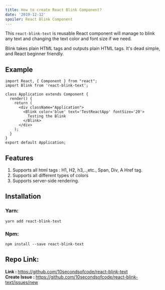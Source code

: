 ```yaml
---
title: How to create React Blink Component?
date: '2019-12-12'
spoiler: React Blink Component
---
```


This `react-blink-text` is reusable React component will manage to blink any text and changing the text color and font size if we need.

Blink takes plain HTML tags and outputs plain HTML tags. It's dead simple, and React beginner friendly.

## Example 

```
import React, { Component } from "react";
import Blink from 'react-blink-text';

class Application extends Component {
  render() {
    return (
      <div className="Application">
        <Blink color='blue' text='TestReactApp' fontSize='20'>
          Testing the Blink
        </Blink> 
      </div>
    );
  }
}
export default Application;
```

## Features
1. Supports all html tags : H1, H2, h3,..,etc., Span, Div, A Href tag.
2. Supports all different types of colors
3. Supports server-side rendering.

## Installation

### Yarn:
```
yarn add react-blink-text
```

### Npm:
```
npm install --save react-blink-text
```

## Repo Link:

<b>Link : </b> https://github.com/10secondsofcode/react-blink-text
<br>
<b>Create Issue : </b> https://github.com/10secondsofcode/react-blink-text/issues/new
